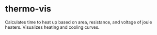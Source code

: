 # thermo-vis
Calculates time to heat up based on area, resistance, and voltage of joule heaters. Visualizes heating and cooling curves.
